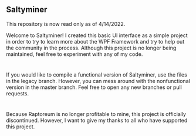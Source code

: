 ## Saltyminer

This repository is now read only as of 4/14/2022.

Welcome to Saltyminer! I created this basic UI interface as a simple project in order to try to learn more about the WPF Framework and try to help out the community in the process. Although this project is no longer being maintained, feel free to experiment with any of my code.

#
If you would like to compile a functional version of Saltyminer, use the files in the legacy branch. However, you can mess around with the nonfunctional version in the master branch. Feel free to open any new branches or pull requests.

#
Because Raptoreum is no longer profitable to mine, this project is officially discontinued. However, I want to give my thanks to all who have supported this project.
